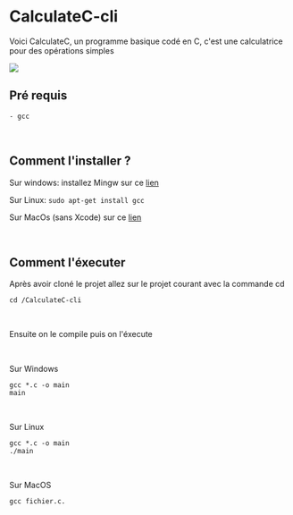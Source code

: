 # CalculateC-cli
Voici CalculateC, un programme basique codé en C, c'est une calculatrice pour des opérations simples

<img src="https://image.noelshack.com/fichiers/2018/31/6/1533418669-iiiiiooopp.png">

<br />

## Pré requis
    - gcc 
    
 <br />
  

## Comment l'installer ? 
Sur windows: installez Mingw sur ce <a href="http://www.mingw.org/">lien</a>

Sur Linux: ```sudo apt-get install gcc```

Sur MacOs (sans Xcode) sur ce <a href="https://korben.info/comment-installer-gcc-sous-osx-sans-installer-xcode.html">lien</a>

<br />

## Comment l'éxecuter
Après avoir cloné le projet allez sur le projet courant avec la commande cd
```
cd /CalculateC-cli
```
<br/>

Ensuite on le compile puis on l'éxecute

<br />

Sur Windows
```
gcc *.c -o main
main
```
<br />

Sur Linux
```
gcc *.c -o main
./main
```

<br />

Sur MacOS
```
gcc fichier.c.
```
